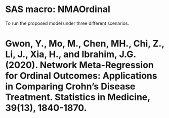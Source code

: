 # SAS macro: NMAOrdinal

To run the proposed model under three different scenarios.

# Gwon, Y., Mo, M., Chen, MH., Chi, Z., Li, J., Xia, H., and Ibrahim, J.G. (2020). Network Meta-Regression for Ordinal Outcomes: Applications in Comparing Crohn’s Disease Treatment. Statistics in Medicine, 39(13), 1840-1870.

